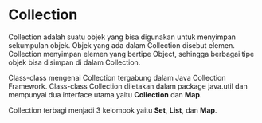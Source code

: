 # Collection
Collection adalah suatu objek yang bisa digunakan untuk menyimpan sekumpulan objek. Objek yang ada dalam Collection disebut elemen. Collection menyimpan elemen yang bertipe Object, sehingga berbagai tipe objek bisa disimpan di dalam Collection.

Class-class mengenai Collection tergabung dalam Java Collection Framework. Class-class Collection diletakan dalam package java.util dan mempunyai dua interface utama yaitu **Collection** dan **Map**.

Collection terbagi menjadi 3 kelompok yaitu **Set**, **List**, dan **Map**.